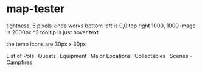 # map-tester

tightness, 5 pixels kinda works
bottom left is 0,0 top right 1000, 1000
image is 2000px ^2
tooltip is just hover text

the temp icons are 30px x 30px

List of PoIs
-Quests
-Equipment
-Major Locations
-Collectables
-Scenes
-Campfires